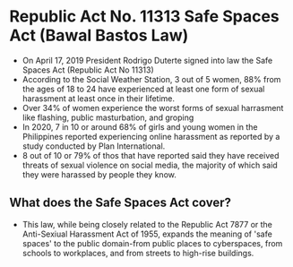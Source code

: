 # Republic Act No. 11313 Safe Spaces Act (Bawal Bastos Law)

* On April 17, 2019 President Rodrigo Duterte signed into law the Safe Spaces Act (Republic Act No 11313)
* According to the Social Weather Station, 3 out of 5 women, 88% from the ages of 18 to 24 have experienced at least one form of sexual harassment at least once in their lifetime.
* Over 34% of women experience the worst forms of sexual harrasment like flashing, public masturbation, and groping
* In 2020, 7 in 10 or around 68% of girls and young women in the Philippines reported experiencing online harassment as reported by a study conducted by Plan International.
* 8 out of 10 or 79% of thos that have reported said they have received threats of sexual violence on social media, the majority of which said they were harassed by people they know.

## What does the Safe Spaces Act cover?
* This law, while being closely related to the Republic Act 7877 or the Anti-Sexiual Harassment Act of 1955, expands the meaning of 'safe spaces' to the public domain-from public places to cyberspaces, from schools to workplaces, and from streets to high-rise buildings.